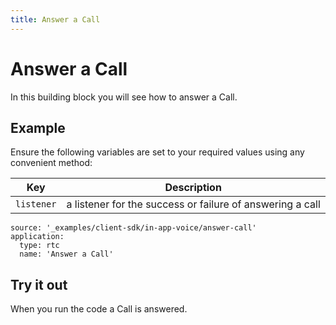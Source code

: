 ```yaml
---
title: Answer a Call
---
```


# Answer a Call

In this building block you will see how to answer a Call.

## Example

Ensure the following variables are set to your required values using any convenient method:

Key | Description
-- | --
`listener` | a listener for the success or failure of answering a call

```building_blocks
source: '_examples/client-sdk/in-app-voice/answer-call'
application:
  type: rtc
  name: 'Answer a Call'
```

## Try it out

When you run the code a Call is answered.